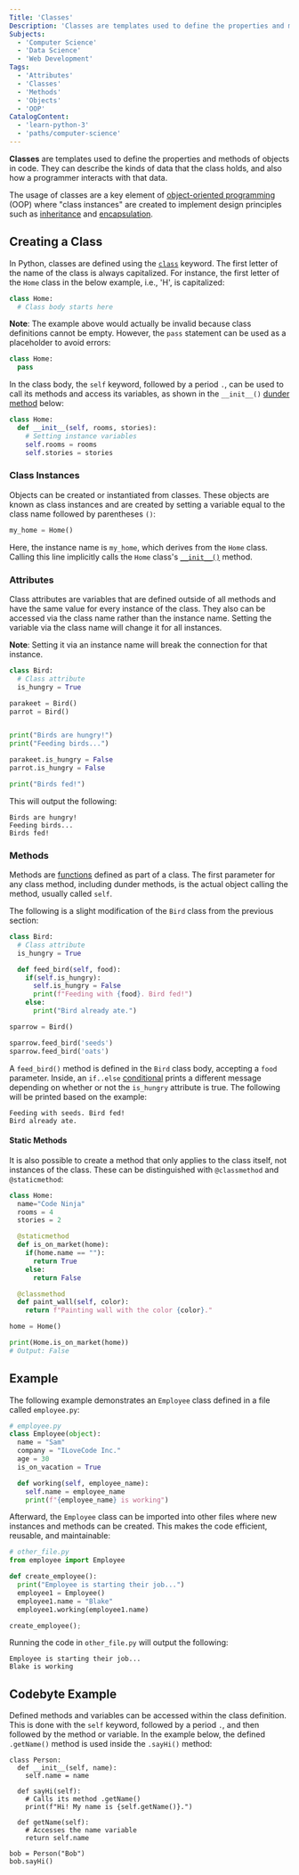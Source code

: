 ```yaml
---
Title: 'Classes'
Description: 'Classes are templates used to define the properties and methods of objects in code.'
Subjects:
  - 'Computer Science'
  - 'Data Science'
  - 'Web Development'
Tags:
  - 'Attributes'
  - 'Classes'
  - 'Methods'
  - 'Objects'
  - 'OOP'
CatalogContent:
  - 'learn-python-3'
  - 'paths/computer-science'
---
```


**Classes** are templates used to define the properties and methods of objects in code. They can describe the kinds of data that the class holds, and also how a programmer interacts with that data.

The usage of classes are a key element of [object-oriented programming](https://www.codecademy.com/resources/docs/general/programming-paradigms/object-oriented-programming) (OOP) where "class instances" are created to implement design principles such as [inheritance](https://www.codecademy.com/resources/docs/general/programming-paradigms/inheritance) and [encapsulation](https://www.codecademy.com/resources/docs/general/programming-paradigms/encapsulation).

## Creating a Class

In Python, classes are defined using the [`class`](https://www.codecademy.com/resources/docs/python/keywords/class) keyword. The first letter of the name of the class is always capitalized. For instance, the first letter of the `Home` class in the below example, i.e., 'H', is capitalized:

```py
class Home:
  # Class body starts here
```

**Note**: The example above would actually be invalid because class definitions cannot be empty. However, the `pass` statement can be used as a placeholder to avoid errors:

```py
class Home:
  pass
```

In the class body, the `self` keyword, followed by a period `.`, can be used to call its methods and access its variables, as shown in the `__init__()` [dunder method](https://www.codecademy.com/resources/docs/python/dunder-methods) below:

```py
class Home:
  def __init__(self, rooms, stories):
    # Setting instance variables
    self.rooms = rooms
    self.stories = stories
```

### Class Instances

Objects can be created or instantiated from classes. These objects are known as class instances and are created by setting a variable equal to the class name followed by parentheses `()`:

```py
my_home = Home()
```

Here, the instance name is `my_home`, which derives from the `Home` class. Calling this line implicitly calls the `Home` class's [`__init__()`](https://www.codecademy.com/resources/docs/python/dunder-methods/init) method.

### Attributes

Class attributes are variables that are defined outside of all methods and have the same value for every instance of the class. They also can be accessed via the class name rather than the instance name. Setting the variable via the class name will change it for all instances.

**Note**: Setting it via an instance name will break the connection for that instance.

```py
class Bird:
  # Class attribute
  is_hungry = True

parakeet = Bird()
parrot = Bird()


print("Birds are hungry!")
print("Feeding birds...")

parakeet.is_hungry = False
parrot.is_hungry = False

print("Birds fed!")
```

This will output the following:

```shell
Birds are hungry!
Feeding birds...
Birds fed!
```

### Methods

Methods are [functions](https://www.codecademy.com/resources/docs/python/functions) defined as part of a class. The first parameter for any class method, including dunder methods, is the actual object calling the method, usually called `self`.

The following is a slight modification of the `Bird` class from the previous section:

```py
class Bird:
  # Class attribute
  is_hungry = True

  def feed_bird(self, food):
    if(self.is_hungry):
      self.is_hungry = False
      print(f"Feeding with {food}. Bird fed!")
    else:
      print("Bird already ate.")

sparrow = Bird()

sparrow.feed_bird('seeds')
sparrow.feed_bird('oats')
```

A `feed_bird()` method is defined in the `Bird` class body, accepting a `food` parameter. Inside, an `if..else` [conditional](https://www.codecademy.com/resources/docs/python/conditionals) prints a different message depending on whether or not the `is_hungry` attribute is true. The following will be printed based on the example:

```shell
Feeding with seeds. Bird fed!
Bird already ate.
```

#### Static Methods

It is also possible to create a method that only applies to the class itself, not instances of the class. These can be distinguished with `@classmethod` and `@staticmethod`:

```py
class Home:
  name="Code Ninja"
  rooms = 4
  stories = 2

  @staticmethod
  def is_on_market(home):
    if(home.name == ""):
      return True
    else:
      return False

  @classmethod
  def paint_wall(self, color):
    return f"Painting wall with the color {color}."

home = Home()

print(Home.is_on_market(home))
# Output: False
```

## Example

The following example demonstrates an `Employee` class defined in a file called `employee.py`:

```py
# employee.py
class Employee(object):
  name = "Sam"
  company = "ILoveCode Inc."
  age = 30
  is_on_vacation = True

  def working(self, employee_name):
    self.name = employee_name
    print(f"{employee_name} is working")
```

Afterward, the `Employee` class can be imported into other files where new instances and methods can be created. This makes the code efficient, reusable, and maintainable:

```py
# other_file.py
from employee import Employee

def create_employee():
  print("Employee is starting their job...")
  employee1 = Employee()
  employee1.name = "Blake"
  employee1.working(employee1.name)

create_employee();
```

Running the code in `other_file.py` will output the following:

```shell
Employee is starting their job...
Blake is working
```

## Codebyte Example

Defined methods and variables can be accessed within the class definition. This is done with the `self` keyword, followed by a period `.`, and then followed by the method or variable. In the example below, the defined `.getName()` method is used inside the `.sayHi()` method:

```codebyte/python
class Person:
  def __init__(self, name):
    self.name = name

  def sayHi(self):
    # Calls its method .getName()
    print(f"Hi! My name is {self.getName()}.")

  def getName(self):
    # Accesses the name variable
    return self.name

bob = Person("Bob")
bob.sayHi()
```

